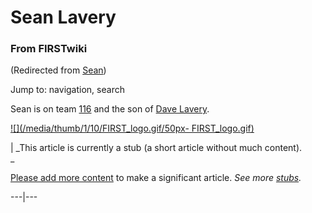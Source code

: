 

# Sean Lavery

### From FIRSTwiki

(Redirected from [Sean](/index.php?title=Sean&redirect=no "Sean" ))

Jump to: navigation, search

Sean is on team [116](116 "116" ) and the son of [Dave
Lavery](Dave_Lavery "Dave Lavery" ).

[![](/media/thumb/1/10/FIRST_logo.gif/50px-
FIRST_logo.gif)](Image:FIRST_logo.gif "" )

|  _This article is currently a stub (a short article without much content).  
_

[Please add more
content](http://www.firstwiki.net/index.php?title=Sean_Lavery&action=edit
"http://www.firstwiki.net/index.php?title=Sean_Lavery&action=edit" ) to make a
significant article. _See more [stubs](Special:Shortpages
"Special:Shortpages" )._  
  
---|---  
  

